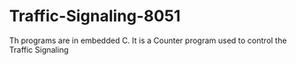 Traffic-Signaling-8051
======================

Th programs are in embedded C. It is a Counter program used to control the Traffic Signaling

